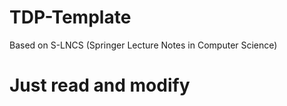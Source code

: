 # TDP-Template

Based on S-LNCS (Springer Lecture Notes in Computer Science)

# Just read and modify
